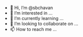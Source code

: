 - 👋 Hi, I’m @sbchavan
- 👀 I’m interested in ...
- 🌱 I’m currently learning ...
- 💞️ I’m looking to collaborate on ...
- 📫 How to reach me ...

<!---
sbchavan/sbchavan is a ✨ special ✨ repository because its `README.md` (this file) appears on your GitHub profile.
You can click the Preview link to take a look at your changes.
--->
